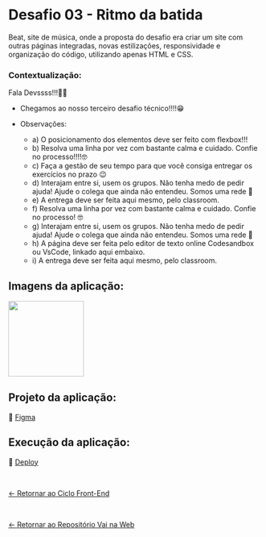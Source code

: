 # Desafio 03 - Ritmo da batida

Beat, site de música, onde a proposta do desafio era criar um site com outras páginas integradas, novas estilizações, responsividade e organização do código, utilizando apenas HTML e CSS.

### Contextualização:

Fala Devssss!!!🚀🚀
 
- Chegamos ao nosso terceiro desafio técnico!!!!😁 

- Observações:
  - a) O posicionamento dos elementos deve ser feito com flexbox!!!
  - b) Resolva uma linha por vez com bastante calma e cuidado. Confie no processo!!!!🤓
  - c) Faça a gestão de seu tempo para que você consiga entregar os exercícios no prazo 😉
  - d) Interajam entre si, usem os grupos. Não tenha medo de pedir ajuda! Ajude o colega que ainda não entendeu. Somos uma rede 🧡
  - e) A entrega deve ser feita aqui mesmo, pelo classroom.
  - f) Resolva uma linha por vez com bastante calma e cuidado. Confie no processo! 🤓
  - g) Interajam entre si, usem os grupos. Não tenha medo de pedir ajuda! Ajude o colega que ainda não entendeu. Somos uma rede 🧡
  - h) A página deve ser feita pelo editor de texto online Codesandbox ou VsCode, linkado aqui embaixo.
  - i) A entrega deve ser feita aqui mesmo, pelo classroom.

## Imagens da aplicação:

<div align="left">
 <img src="https://i.imgur.com/LSCJ42n.png" height="150" />
</div>

## Projeto da aplicação:

📌 [Figma](https://www.figma.com/design/LP1pS63LMFzWchIpZwNaqr/Beat?node-id=0-1&p=f&t=kTRJcWH0AZRLpJ4l-0)

## Execução da aplicação:

📌 [Deploy](https://vai-na-web-beat.vercel.app/)

 <br>
 
[<- Retornar ao Ciclo Front-End](https://github.com/GilvanPOliveira/VaiNaWeb/tree/main/CicloFrontEnd)

  <br>
  
[<- Retornar ao Repositório Vai na Web](https://github.com/GilvanPOliveira/VaiNaWeb)
